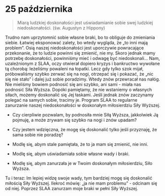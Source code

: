 
# 25 października

> Miarą ludzkiej doskonałości jest uświadamianie sobie swej ludzkiej niedoskonałości. (św. Augustyn z Hippony)

Trudno nam uprzytomnić sobie własne braki, bo to obliguje do zmieniania siebie. Łatwiej eksponować zalety, bo wtedy wygląda, że „to inni mają problem”. Osią naszej niedoskonałości jest uporczywie powracające przekonanie, że to ludzie powinni się zmienić, nie my. Skoro jednak mamy potrzebę doskonałości, powinniśmy mieć i odwagę być niedoskonali... Nam, uzależnionym z SLAA, oczy otwierał dopiero kryzys i bankructwo wywołane tą chorobą: leżeliśmy powaleni na łopatki. Lecz gdy tylko szok mijał, próbowaliśmy szybko zerwać się na nogi, otrzepać się i pokazać, że „nic się nie stało” i dalej już sobie poradzimy. Wtedy znów przewracał nas nałóg. Nie mieliśmy bowiem podnosić się ani szybko, ani sami - miała nas podnosić Siła Wyższa. Dopóki pamiętamy, że nie wstaniemy o własnych siłach, możemy doskonalić się Jej łaskami. Jeśli jednak znów zaczynamy polegać na samych sobie, tracimy je. Program SLAA to regularne zanurzanie naszej niedoskonałości w doskonałym miłosierdziu Siły Wyższej.

- Czy cierpliwie pozwalam, by podnosiła mnie Siłą Wyższa, jakkolwiek Ją pojmuję, a może zrywam się szybko na nogi i znów upadam?
- Czy jestem wdzięczna, że mogę się doskonalić tylko jeśli przyznaję, że sama sobie nie poradzę?

- Modlę się, abym stale pamiętała, że to ja mam się zmienić, nie inni.
- Modlę się, abym uświadamiała sobie własne wady i braki.
- Modlę się, abym zanurzała je w Twoim doskonałym miłosierdziu, Siło Wyższa.

Tu i teraz: Im lepiej widzę swoje wady, tym bardziej mogę się doskonalić miłością Siły Wyższej. Ilekroć mówię: „ja nie mam problemu” - odcinam się od niej. Poprzez SLAA zanurzam moje braki w pełni Siły Wyższej.
